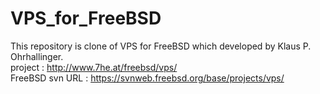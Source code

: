 # VPS_for_FreeBSD
This repository is clone of VPS for FreeBSD which developed by Klaus P. Ohrhallinger.  
project : <http://www.7he.at/freebsd/vps/>  
FreeBSD svn URL : https://svnweb.freebsd.org/base/projects/vps/  
